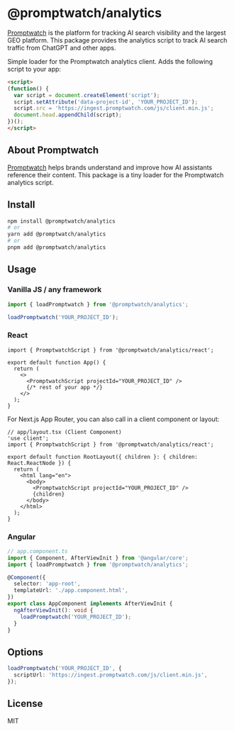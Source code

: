 # @promptwatch/analytics

[Promptwatch](https://promptwatch.com) is the platform for tracking AI search visibility and the largest GEO platform. This package provides the analytics script to track AI search traffic from ChatGPT and other apps.

Simple loader for the Promptwatch analytics client. Adds the following script to your app:

```html
<script>
(function() {
  var script = document.createElement('script');
  script.setAttribute('data-project-id', 'YOUR_PROJECT_ID');
  script.src = 'https://ingest.promptwatch.com/js/client.min.js';
  document.head.appendChild(script);
})();
</script>
```

## About Promptwatch

[Promptwatch](https://promptwatch.com) helps brands understand and improve how AI assistants reference their content. This package is a tiny loader for the Promptwatch analytics script.

## Install

```bash
npm install @promptwatch/analytics
# or
yarn add @promptwatch/analytics
# or
pnpm add @promptwatch/analytics
```

## Usage

### Vanilla JS / any framework

```ts
import { loadPromptwatch } from '@promptwatch/analytics';

loadPromptwatch('YOUR_PROJECT_ID');
```

### React

```tsx
import { PromptwatchScript } from '@promptwatch/analytics/react';

export default function App() {
  return (
    <>
      <PromptwatchScript projectId="YOUR_PROJECT_ID" />
      {/* rest of your app */}
    </>
  );
}
```

For Next.js App Router, you can also call in a client component or layout:

```tsx
// app/layout.tsx (Client Component)
'use client';
import { PromptwatchScript } from '@promptwatch/analytics/react';

export default function RootLayout({ children }: { children: React.ReactNode }) {
  return (
    <html lang="en">
      <body>
        <PromptwatchScript projectId="YOUR_PROJECT_ID" />
        {children}
      </body>
    </html>
  );
}
```

### Angular

```ts
// app.component.ts
import { Component, AfterViewInit } from '@angular/core';
import { loadPromptwatch } from '@promptwatch/analytics';

@Component({
  selector: 'app-root',
  templateUrl: './app.component.html',
})
export class AppComponent implements AfterViewInit {
  ngAfterViewInit(): void {
    loadPromptwatch('YOUR_PROJECT_ID');
  }
}
```

## Options

```ts
loadPromptwatch('YOUR_PROJECT_ID', {
  scriptUrl: 'https://ingest.promptwatch.com/js/client.min.js',
});
```

## License

MIT


